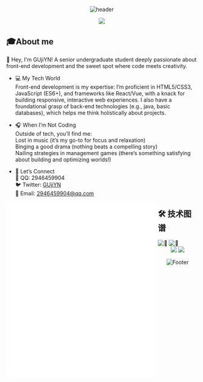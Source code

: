 <div align="center">

![header](https://capsule-render.vercel.app/api?type=waving&color=gradient&height=200&section=header&text=嗨👋我是GUjiYN&fontSize=50&animation=fadeIn)

</div>

<div align="center">
    <img src="https://api.moedog.org/count/@GUjiYN.readme" style="height: 65px">
</div>

## 🎓About me
👋 Hey, I'm GUjiYN!
A senior undergraduate student deeply passionate about front-end development and the sweet spot where code meets creativity.<br>
- 💻 My Tech World<br>
Front-end development is my expertise: I’m proficient in HTML5/CSS3, JavaScript (ES6+), and frameworks like React/Vue, with a knack for building responsive, interactive web experiences.
I also have a foundational grasp of back-end technologies (e.g., java, basic databases), which helps me think holistically about projects.<br>
- 🎧 When I’m Not Coding<br>
Outside of tech, you’ll find me:<br>
Lost in music (it’s my go-to for focus and relaxation)<br>
Binging a good drama (nothing beats a compelling story)<br>
Nailing strategies in management games (there’s something satisfying about building and optimizing worlds!)<br>

- 🤝 Let’s Connect<br>
🐧 QQ: 2946459904<br>
🐦 Twitter: [GUjiYN](https://x.com/GUji_YN)<br>
📧 Email: 2946459904@qq.com<br>




<div>
    <img align="left" width="400" alt="🦑" src="metrics.classic.svg">
    <img align="left" width="400" alt="🦑" src="metrics.plugin.isocalendar.fullyear.svg">

</div>




## 🛠️ 技术图谱
<div>
    <img height="125" alt="🦑" src="https://skillicons.dev/icons?i=java,go,ts,js,html,css,c,cpp,md,spring,vite,vue,react,tailwind,maven,npm,mysql,jquery&perline=12">
    <img height="125" alt="🦑" src="https://skillicons.dev/icons?i=idea,webstorm,clion,phpstorm,pycharm,androidstudio,docker,visualstudio,vscode,eclipse,arduino,postman,obsidian,github,gitlab,git,windows,linux,ubuntukali&perline=12">
</div>

<div align="center">
<img src="https://api.githubtrends.io/user/svg/GUjiYN/langs?time_range=one_year&include_private=True&compact=True&theme=classic" style="height: 200px">
    <img src="https://github-readme-stats.vercel.app/api?username=GUjiYN&show_icons=true&include_all_commits=true&count_private=true&hide_border=true" style="height: 200px">

![Footer](https://capsule-render.vercel.app/api?type=waving&color=gradient&height=150&section=footer)

</div>
